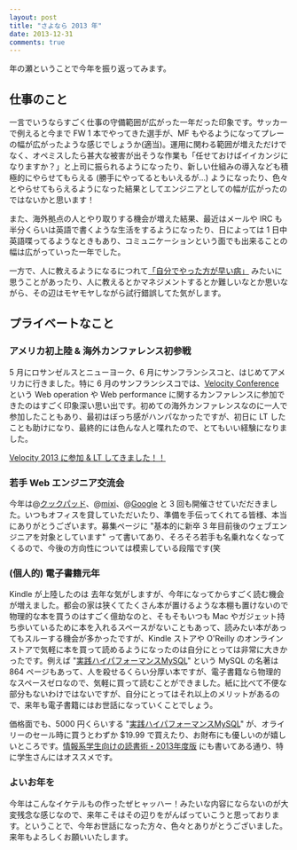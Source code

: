 ```yaml
---
layout: post
title: "さよなら 2013 年"
date: 2013-12-31
comments: true
---
```


年の瀬ということで今年を振り返ってみます。

## 仕事のこと

一言でいうならすごく仕事の守備範囲が広がった一年だった印象です。サッカーで例えると今まで FW 1 本でやってきた選手が、MF もやるようになってプレーの幅が広がったような感じでしょうか(適当)。運用に関わる範囲が増えただけでなく、オペミスしたら甚大な被害が出そうな作業も「任せておけばイイカンジになりますか？」と上司に振られるようになったり、新しい仕組みの導入なども積極的にやらせてもらえる (勝手にやってるともいえるが...) ようになったり、色々とやらせてもらえるようになった結果としてエンジニアとしての幅が広がったのではないかと思います！

また、海外拠点の人とやり取りする機会が増えた結果、最近はメールや IRC も半分くらいは英語で書くような生活をするようになったり、日によっては 1 日中英語喋ってるようなときもあり、コミュニケーションという面でも出来ることの幅は広がっていった一年でした。

一方で、人に教えるようになるにつれて[「自分でやった方が早い病」](http://shibats.tumblr.com/post/62197134380) みたいに思うことがあったり、人に教えるとかマネジメントするとか難しいなとか思いながら、その辺はモヤモヤしながら試行錯誤してた気がします。

## プライベートなこと

### アメリカ初上陸 & 海外カンファレンス初参戦

5 月にロサンゼルスとニューヨーク、6 月にサンフランシスコと、はじめてアメリカに行きました。特に 6 月のサンフランシスコでは、[Velocity Conference](http://velocityconf.com/) という Web operation や Web performance に関するカンファレンスに参加できたのはすごく印象深い思い出です。初めての海外カンファレンスなのに一人で参加したこともあり、最初はぼっち感がハンパなかったですが、初日に LT したことも助けになり、最終的には色んな人と喋れたので、とてもいい経験になりました。

[Velocity 2013 に参加 & LT してきました！！](/2013/06/21/velocity-conference-santa-clara-2013/)

### 若手 Web エンジニア交流会

今年は@[クックパッド](http://www.zusaar.com/event/521003)、@[mixi](http://www.zusaar.com/event/733053)、@[Google](http://www.zusaar.com/event/1063003) と 3 回も開催させていだだきました。いつもオフィスを貸していただいたり、準備を手伝ってくれてる皆様、本当にありがとうございます。募集ページに "基本的に新卒 3 年目前後のウェブエンジニアを対象としています" って書いてあり、そろそろ若手も名乗れなくなってくるので、今後の方向性については模索している段階です(笑

### (個人的) 電子書籍元年

Kindle が上陸したのは 去年な気がしますが、今年になってからすごく読む機会が増えました。都会の家は狭くてたくさん本が置けるような本棚も置けないので物理的な本を買うのはすごく億劫なのと、そもそもいつも Mac やガジェット持ち歩いているために本を入れるスペースがないこともあって、読みたい本があってもスルーする機会が多かったですが、Kindle ストアや O'Reilly のオンラインストアで気軽に本を買って読めるようになったのは自分にとっては非常に大きかったです。例えば "[実践ハイパフォーマンスMySQL](http://www.amazon.co.jp/exec/obidos/ASIN/4873116384/takus-22/ref=nosim)" という MySQL の名著は 864 ページもあって、人を殺せるくらい分厚い本ですが、電子書籍なら物理的なスペースゼロなので、気軽に買って読むことができました。紙に比べて不便な部分もないわけではないですが、自分にとってはそれ以上のメリットがあるので、来年も電子書籍にはお世話になっていくことでしょう。

価格面でも、5000 円くらいする "[実践ハイパフォーマンスMySQL](http://www.amazon.co.jp/exec/obidos/ASIN/4873116384/takus-22/ref=nosim)" が、オライリーのセール時に買うとわずか $19.99 で買えたり、お財布にも優しいのが嬉しいところです。[情報系学生向けの読書術・2013年度版](http://zentoo.hatenablog.com/entry/2013/11/10/010121) にも書いてある通り、特に学生さんにはオススメです。

### よいお年を

今年はこんなイケテルもの作ったぜヒャッハー！みたいな内容にならないのが大変残念な感じなので、来年こそはその辺りをがんばっていこうと思っております。ということで、今年お世話になった方々、色々とありがとうございました。来年もよろしくお願いいたします。
